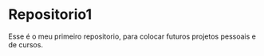 # Repositorio1
Esse é o meu primeiro repositorio, para colocar futuros projetos pessoais e de cursos. 
